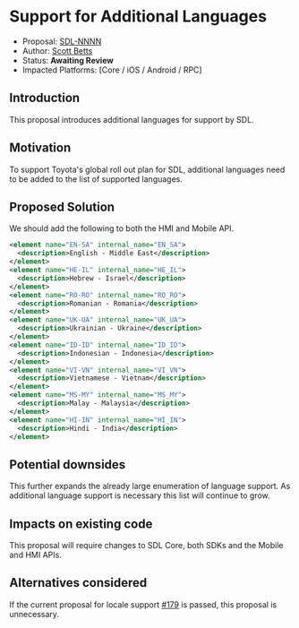 # Support for Additional Languages

* Proposal: [SDL-NNNN](NNNN-Support-For-Additional-Languages.md)
* Author: [Scott Betts](https://github.com/Toyota-Sbetts)
* Status: **Awaiting Review**
* Impacted Platforms: [Core / iOS / Android / RPC]

## Introduction

This proposal introduces additional languages for support by SDL.

## Motivation

To support Toyota's global roll out plan for SDL, additional languages need to be added to the list of supported languages.

## Proposed Solution

We should add the following to both the HMI and Mobile API.

```xml
<element name="EN-SA" internal_name="EN_SA">
  <description>English - Middle East</description>
</element>
<element name="HE-IL" internal_name="HE_IL">
  <description>Hebrew - Israel</description>
</element>
<element name="RO-RO" internal_name="RO_RO">
  <description>Romanian - Romania</description>
</element>
<element name="UK-UA" internal_name="UK_UA">
  <description>Ukrainian - Ukraine</description>
</element>
<element name="ID-ID" internal_name="ID_ID">
  <description>Indonesian - Indonesia</description>
</element>
<element name="VI-VN" internal_name="VI_VN">
  <description>Vietnamese - Vietnam</description>
</element>
<element name="MS-MY" internal_name="MS_MY">
  <description>Malay - Malaysia</description>
</element>
<element name="HI-IN" internal_name="HI_IN">
  <description>Hindi - India</description>
</element>
```

## Potential downsides

This further expands the already large enumeration of language support.  As additional language support is necessary this list will continue to grow.

## Impacts on existing code

This proposal will require changes to SDL Core, both SDKs and the Mobile and HMI APIs.

## Alternatives considered

If the current proposal for locale support [#179](https://github.com/smartdevicelink/sdl_evolution/issues/179) is passed, this proposal is unnecessary. 